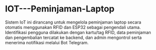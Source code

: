 # IOT---Peminjaman-Laptop
Sistem IoT ini dirancang untuk mengelola peminjaman laptop secara otomatis menggunakan RFID dan ESP32 sebagai pengendali utama. Identifikasi pengguna dilakukan dengan kartu/tag RFID, data peminjaman dan pengembalian tercatat ke backend, dan admin mengontrol serta menerima notifikasi melalui Bot Telegram.
